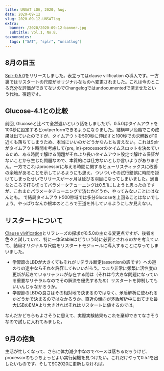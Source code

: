 ```yaml
---
title: UNSAT LOG, 2020, Aug.
date: 2020-09-12
slug: 2020-09-12-UNSATlog
extra:
  banner: /2020/2020-09-12-banner.jpg
  subtitle: Vol.1, No.8.
taxnonomies:
  tags: ["SAT", "splr", "unsatlog"]
---
```

## 8月の目玉

[Splr-0.5.0](https://crates.io/crates/splr/)をリリースしました。表立ってはclause vilification の導入です。一方裏ではリスタートの尺度がオリジナルなものへ変更されました。これは今のところ充分な評価ができてないのでChangelogではundocumentedで済ませたという代物。宿題です。

## Glucose-4.1との比較

前回, Glucoseと比べて全然遅いという話をしましたが、0.5.0はタイムアウトを100秒に設定するとoutperformできるようになりました。結構早い段階でこの成果は出ていたのですが、タイムアウトを500秒に伸ばすと100秒での求解数が10近くも落ちてしまうため、本当にいいのかどうかなんとも言えない。これはSplrがタイムアウト時間を考慮して{pre, in}-processorのタイムスロットを決めているため、ある時間で解ける問題がそれより長いタイムアウト設定で解ける保証がないことから生じた問題なので、本質的には仕方ないとしか言いようがありません。一方でこれはprocessorに与える時間に関するヒューリスティックスに改善の余地があることを示しているようにも思え、ついついその試行錯誤に時間を掛けてしまったせいでリリースが一ヶ月は延びる羽目になってしまいました。適当なところで打ち切ってパラメータチューニングは0.5.1にしようと思ったのですが、これまたパラメータチューニングで済むかどうか、やってみないことにはなんとも。
で結局タイムアウト500秒域では多分Glucoseを上回ることはないでしょう。やっぱりなんか根本のところで王道を外しているようにしか見えない。

## リスタートについて

[Clause vivification](/2020/2020-08-19-splr-with-vivification/)とリフレーズの探求が0.5.0の主たる変更点ですが、後者を色々と試していて、特に一体Stableはどういう時に必要とされるのかを考えていて、結局オリジナルな尺度をリスタートモジュールに導入することになってしまいました。

* 学習節のLBDが大きくてもそれがリテラル断定(assertionの訳です）への道のりの途中ならそれを許容してもいいだろう。つまり非常に頻繁に活性度の更新が起きているリテラルが存在する間は（それは今大きな問題になっている重要なリテラルなのでその解決を優先するため）リスタートを抑制してもいいんじゃなかろうか。
* 学習節のLBDの良さはその相対地で決まるのではなく、矛盾解析に使われるかどうかで決まるのではなかろうか。直近の傾向が矛盾解析中に出てきた最大LSBのEMAより大きければそれはリスタートに値するのでは。

なんだかどちらもよさそうに思えて、実際実験結果もこれを棄却できてなさそうなので試しに入れてみました。

## 9月の抱負

生活が忙しくなって、さらに体力減少中なのでペースは落ちるだろうけど、processorのもうちょっとよい実行契機を見つけたい。これだけやって0.5.1を出したいものです。そしてSC2020に更新しなければ。
